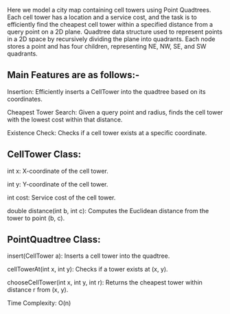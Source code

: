 Here we model a city map containing cell towers using Point Quadtrees. Each cell tower has a location and a service cost, and the task is to efficiently find the cheapest cell tower within a specified distance from a query point on a 2D plane.
Quadtree data structure used to represent points in a 2D space by recursively dividing the plane into quadrants. Each node stores a point and has four children, representing NE, NW, SE, and SW quadrants.

## Main Features are as follows:-

Insertion: Efficiently inserts a CellTower into the quadtree based on its coordinates.

Cheapest Tower Search: Given a query point and radius, finds the cell tower with the lowest cost within that distance.

Existence Check: Checks if a cell tower exists at a specific coordinate.

## CellTower Class:

int x: X-coordinate of the cell tower.

int y: Y-coordinate of the cell tower.

int cost: Service cost of the cell tower.

double distance(int b, int c): Computes the Euclidean distance from the tower to point (b, c).

## PointQuadtree Class:

insert(CellTower a): Inserts a cell tower into the quadtree.

cellTowerAt(int x, int y): Checks if a tower exists at (x, y).

chooseCellTower(int x, int y, int r): Returns the cheapest tower within distance r from (x, y).

Time Complexity: O(n)

